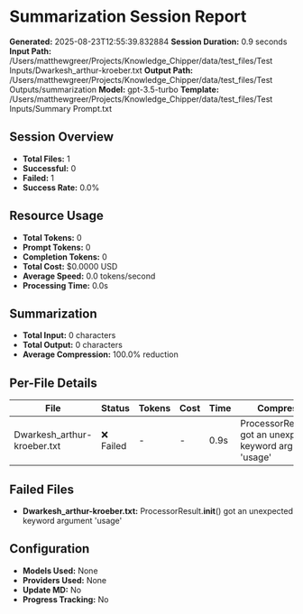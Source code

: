 # Summarization Session Report

**Generated:** 2025-08-23T12:55:39.832884
**Session Duration:** 0.9 seconds
**Input Path:** /Users/matthewgreer/Projects/Knowledge_Chipper/data/test_files/Test Inputs/Dwarkesh_arthur-kroeber.txt
**Output Path:** /Users/matthewgreer/Projects/Knowledge_Chipper/data/test_files/Test Outputs/summarization
**Model:** gpt-3.5-turbo
**Template:** /Users/matthewgreer/Projects/Knowledge_Chipper/data/test_files/Test Inputs/Summary Prompt.txt

## Session Overview

- **Total Files:** 1
- **Successful:** 0
- **Failed:** 1
- **Success Rate:** 0.0%

## Resource Usage

- **Total Tokens:** 0
- **Prompt Tokens:** 0
- **Completion Tokens:** 0
- **Total Cost:** $0.0000 USD
- **Average Speed:** 0.0 tokens/second
- **Processing Time:** 0.0s

## Summarization

- **Total Input:** 0 characters
- **Total Output:** 0 characters
- **Average Compression:** 100.0% reduction

## Per-File Details

| File | Status | Tokens | Cost | Time | Compression |
|------|--------|--------|------|------|-------------|
| Dwarkesh_arthur-kroeber.txt | ❌ Failed | - | - | 0.9s | ProcessorResult.__init__() got an unexpected keyword argument 'usage' |

## Failed Files

- **Dwarkesh_arthur-kroeber.txt:** ProcessorResult.__init__() got an unexpected keyword argument 'usage'

## Configuration

- **Models Used:** None
- **Providers Used:** None
- **Update MD:** No
- **Progress Tracking:** No
